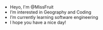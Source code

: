 - Heyo, I'm @MissFruit
- I’m interested in Geography and Coding
- I’m currently learning software engineering
- I hope you have a nice day!
